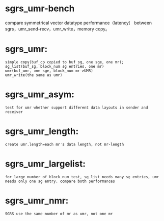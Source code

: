 # sgrs_umr-bench
compare symmetrical vector datatype performance（latency） between sgrs，umr_send-recv，umr_write，memory copy。
# sgrs_umr: 
    simple copy(buf_cp copied to buf_sg, one sge, one mr);
    sg_list(buf_sg, block_num sg entries, one mr)
    umr(buf_umr, one sge, block_num mr->UMR)
    umr_write(the same as umr) 
# sgrs_umr_asym: 
    test for umr whether support different data layouts in sender and receiver
# sgrs_umr_length:
    create umr.length=each mr's data length, not mr-length
# sgrs_umr_largelist:
    for large number of block_num test, sg_list needs many sg entries, umr needs only one sg entry. compare both performances
# sgrs_umr_nmr:
    SGRS use the same number of mr as umr, not one mr
